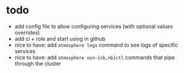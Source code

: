 # todo
- add config file to allow configuring services (with optional values overrides)
- add ci + role and start using in github
- nice to have: add `atmosphere logs` command to see logs of specific services
- nice to have: add `atmosphere ovn-{sb,nb}ctl` commands that pipe through the cluster
